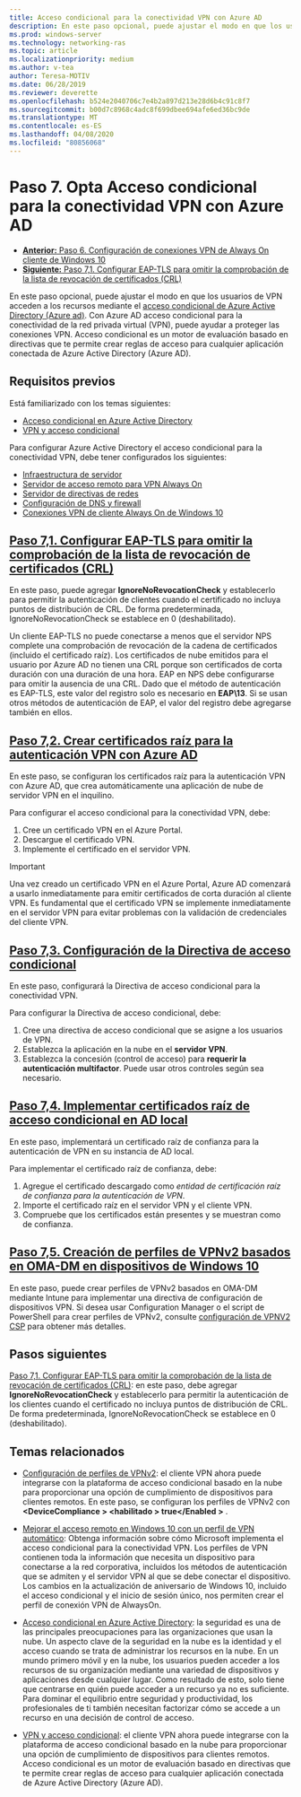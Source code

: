 ```yaml
---
title: Acceso condicional para la conectividad VPN con Azure AD
description: En este paso opcional, puede ajustar el modo en que los usuarios de VPN autorizados acceden a los recursos mediante el acceso condicional de Azure Active Directory (Azure AD).
ms.prod: windows-server
ms.technology: networking-ras
ms.topic: article
ms.localizationpriority: medium
ms.author: v-tea
author: Teresa-MOTIV
ms.date: 06/28/2019
ms.reviewer: deverette
ms.openlocfilehash: b524e2040706c7e4b2a897d213e28d6b4c91c8f7
ms.sourcegitcommit: b00d7c8968c4adc8f699dbee694afe6ed36bc9de
ms.translationtype: MT
ms.contentlocale: es-ES
ms.lasthandoff: 04/08/2020
ms.locfileid: "80856068"
---
```

# <a name="step-7-optional-conditional-access-for-vpn-connectivity-using-azure-ad"></a>Paso 7. Opta Acceso condicional para la conectividad VPN con Azure AD

- [**Anterior:** Paso 6. Configuración de conexiones VPN de Always On cliente de Windows 10](always-on-vpn/deploy/vpn-deploy-client-vpn-connections.md)
- [**Siguiente:** Paso 7,1. Configurar EAP-TLS para omitir la comprobación de la lista de revocación de certificados (CRL)](vpn-config-eap-tls-to-ignore-crl-checking.md)

En este paso opcional, puede ajustar el modo en que los usuarios de VPN acceden a los recursos mediante el [acceso condicional de Azure Active Directory (Azure ad)](https://docs.microsoft.com/azure/active-directory/active-directory-conditional-access-azure-portal). Con Azure AD acceso condicional para la conectividad de la red privada virtual (VPN), puede ayudar a proteger las conexiones VPN. Acceso condicional es un motor de evaluación basado en directivas que te permite crear reglas de acceso para cualquier aplicación conectada de Azure Active Directory (Azure AD).

## <a name="prerequisites"></a>Requisitos previos

Está familiarizado con los temas siguientes:

- [Acceso condicional en Azure Active Directory](https://docs.microsoft.com/azure/active-directory/active-directory-conditional-access-azure-portal)
- [VPN y acceso condicional](https://docs.microsoft.com/windows/access-protection/vpn/vpn-conditional-access)

Para configurar Azure Active Directory el acceso condicional para la conectividad VPN, debe tener configurados los siguientes:

- [Infraestructura de servidor](always-on-vpn/deploy/vpn-deploy-server-infrastructure.md)
- [Servidor de acceso remoto para VPN Always On](always-on-vpn/deploy/vpn-deploy-ras.md)
- [Servidor de directivas de redes](always-on-vpn/deploy/vpn-deploy-nps.md)
- [Configuración de DNS y firewall](always-on-vpn/deploy/vpn-deploy-dns-firewall.md)
- [Conexiones VPN de cliente Always On de Windows 10](always-on-vpn/deploy/vpn-deploy-client-vpn-connections.md)

## <a name="step-71-configure-eap-tls-to-ignore-certificate-revocation-list-crl-checking"></a>[Paso 7,1. Configurar EAP-TLS para omitir la comprobación de la lista de revocación de certificados (CRL)](vpn-config-eap-tls-to-ignore-crl-checking.md)

En este paso, puede agregar **IgnoreNoRevocationCheck** y establecerlo para permitir la autenticación de clientes cuando el certificado no incluya puntos de distribución de CRL. De forma predeterminada, IgnoreNoRevocationCheck se establece en 0 (deshabilitado).

Un cliente EAP-TLS no puede conectarse a menos que el servidor NPS complete una comprobación de revocación de la cadena de certificados (incluido el certificado raíz). Los certificados de nube emitidos para el usuario por Azure AD no tienen una CRL porque son certificados de corta duración con una duración de una hora. EAP en NPS debe configurarse para omitir la ausencia de una CRL. Dado que el método de autenticación es EAP-TLS, este valor del registro solo es necesario en **EAP\13**. Si se usan otros métodos de autenticación de EAP, el valor del registro debe agregarse también en ellos.

## <a name="step-72-create-root-certificates-for-vpn-authentication-with-azure-ad"></a>[Paso 7,2. Crear certificados raíz para la autenticación VPN con Azure AD](vpn-create-root-cert-for-vpn-auth-azure-ad.md)

En este paso, se configuran los certificados raíz para la autenticación VPN con Azure AD, que crea automáticamente una aplicación de nube de servidor VPN en el inquilino.  

Para configurar el acceso condicional para la conectividad VPN, debe:

1. Cree un certificado VPN en el Azure Portal.
2. Descargue el certificado VPN.
3. Implemente el certificado en el servidor VPN.

> [!IMPORTANT]
> Una vez creado un certificado VPN en el Azure Portal, Azure AD comenzará a usarlo inmediatamente para emitir certificados de corta duración al cliente VPN. Es fundamental que el certificado VPN se implemente inmediatamente en el servidor VPN para evitar problemas con la validación de credenciales del cliente VPN.

## <a name="step-73-configure-the-conditional-access-policy"></a>[Paso 7,3. Configuración de la Directiva de acceso condicional](vpn-config-conditional-access-policy.md)

En este paso, configurará la Directiva de acceso condicional para la conectividad VPN.

Para configurar la Directiva de acceso condicional, debe:

1. Cree una directiva de acceso condicional que se asigne a los usuarios de VPN.
2. Establezca la aplicación en la nube en el **servidor VPN**.
3. Establezca la concesión (control de acceso) para **requerir la autenticación multifactor**.  Puede usar otros controles según sea necesario.

## <a name="step-74-deploy-conditional-access-root-certificates-to-on-premises-ad"></a>[Paso 7,4. Implementar certificados raíz de acceso condicional en AD local](vpn-deploy-cond-access-root-cert-to-on-premise-ad.md)

En este paso, implementará un certificado raíz de confianza para la autenticación de VPN en su instancia de AD local.

Para implementar el certificado raíz de confianza, debe:

1. Agregue el certificado descargado como *entidad de certificación raíz de confianza para la autenticación de VPN*.
2. Importe el certificado raíz en el servidor VPN y el cliente VPN.
3. Compruebe que los certificados están presentes y se muestran como de confianza.

## <a name="step-75-create-oma-dm-based-vpnv2-profiles-to-windows-10-devices"></a>[Paso 7,5. Creación de perfiles de VPNv2 basados en OMA-DM en dispositivos de Windows 10](vpn-create-oma-dm-based-vpnv2-profiles.md)

En este paso, puede crear perfiles de VPNv2 basados en OMA-DM mediante Intune para implementar una directiva de configuración de dispositivos VPN. Si desea usar Configuration Manager o el script de PowerShell para crear perfiles de VPNv2, consulte [configuración de VPNV2 CSP](https://docs.microsoft.com/windows/client-management/mdm/vpnv2-csp) para obtener más detalles.

## <a name="next-steps"></a>Pasos siguientes

[Paso 7,1. Configurar EAP-TLS para omitir la comprobación de la lista de revocación de certificados (CRL)](vpn-config-eap-tls-to-ignore-crl-checking.md): en este paso, debe agregar **IgnoreNoRevocationCheck** y establecerlo para permitir la autenticación de los clientes cuando el certificado no incluya puntos de distribución de CRL. De forma predeterminada, IgnoreNoRevocationCheck se establece en 0 (deshabilitado).

## <a name="related-topics"></a>Temas relacionados

- [Configuración de perfiles de VPNv2](https://docs.microsoft.com/windows/access-protection/vpn/vpn-conditional-access): el cliente VPN ahora puede integrarse con la plataforma de acceso condicional basado en la nube para proporcionar una opción de cumplimiento de dispositivos para clientes remotos. En este paso, se configuran los perfiles de VPNv2 con **\<DeviceCompliance > \<habilitado > true\</Enabled >** .

- [Mejorar el acceso remoto en Windows 10 con un perfil de VPN automático](https://www.microsoft.com/itshowcase/Article/Content/894/Enhancing-remote-access-in-Windows-10-with-an-automatic-VPN-profile): Obtenga información sobre cómo Microsoft implementa el acceso condicional para la conectividad VPN. Los perfiles de VPN contienen toda la información que necesita un dispositivo para conectarse a la red corporativa, incluidos los métodos de autenticación que se admiten y el servidor VPN al que se debe conectar el dispositivo. Los cambios en la actualización de aniversario de Windows 10, incluido el acceso condicional y el inicio de sesión único, nos permiten crear el perfil de conexión VPN de AlwaysOn.

- [Acceso condicional en Azure Active Directory](https://docs.microsoft.com/azure/active-directory/active-directory-conditional-access-azure-portal): la seguridad es una de las principales preocupaciones para las organizaciones que usan la nube. Un aspecto clave de la seguridad en la nube es la identidad y el acceso cuando se trata de administrar los recursos en la nube. En un mundo primero móvil y en la nube, los usuarios pueden acceder a los recursos de su organización mediante una variedad de dispositivos y aplicaciones desde cualquier lugar. Como resultado de esto, solo tiene que centrarse en quién puede acceder a un recurso ya no es suficiente. Para dominar el equilibrio entre seguridad y productividad, los profesionales de ti también necesitan factorizar cómo se accede a un recurso en una decisión de control de acceso.

- [VPN y acceso condicional](https://docs.microsoft.com/windows/access-protection/vpn/vpn-conditional-access): el cliente VPN ahora puede integrarse con la plataforma de acceso condicional basado en la nube para proporcionar una opción de cumplimiento de dispositivos para clientes remotos. Acceso condicional es un motor de evaluación basado en directivas que te permite crear reglas de acceso para cualquier aplicación conectada de Azure Active Directory (Azure AD).
